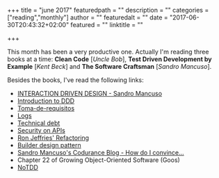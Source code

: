 +++
title = "june 2017"
featuredpath = ""
description = ""
categories = ["reading","monthly"]
author = ""
featuredalt = ""
date = "2017-06-30T20:43:32+02:00"
featured = ""
linktitle = ""

+++

This month has been a very productive one. Actually I'm reading three books at a time: **Clean Code** [*Uncle Bob*], **Test Driven Development by Example** [*Kent Beck*] and **The Software Craftsman** [*Sandro Mancuso*].

Besides the books, I've read the following links:

* [INTERACTION DRIVEN DESIGN - Sandro Mancuso](https://vimeo.com/130256611)
* [Introduction to DDD](https://www.youtube.com/watch?v=dDofYAOkpts)
* [Toma-de-requisitos](http://wecodesignpodcast.com/2017/06/06/toma-de-requisitos/)
* [Logs](https://engineering.linkedin.com/distributed-systems/log-what-every-software-engineer-should-know-about-real-time-datas-unifying)
* [Technical debt](http://blog.koalite.com/2017/05/evitar-la-deuda-tecnica-es-un-error/)
* [Security on APIs](https://programar.cloud/post/demo-del-api-gateway-kong/)
* [Ron Jeffries' Refactoring](http://ronjeffries.com/xprog/articles/refactoring-not-on-the-backlog/)
* [Builder design pattern](https://dev.to/nishparadox/builder-design-pattern)
* [Sandro Mancuso's Codurance Blog - How do I convince...](https://codurance.com/2017/06/13/how-do-I-convince/)
* Chapter 22 of Growing Object-Oriented Software (Goos)
* [NoTDD](https://blogs.msdn.microsoft.com/ericgu/2017/06/22/notdd/)
